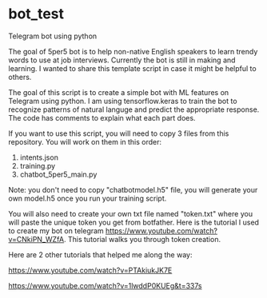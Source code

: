 # bot_test
Telegram bot using python

The goal of 5per5 bot is to help non-native English speakers to learn trendy words to use at job interviews. Currently the bot is still in making and learning.
I wanted to share this template script in case it might be helpful to others.

The goal of this script is to create a simple bot with ML features on Telegram using python. 
I am using tensorflow.keras to train the bot to recognize patterns of natural languge and predict the appropriate response.
The code has comments to explain what each part does.

If you want to use this script, you will need to copy 3 files from this repository. You will work on them in this order:

1. intents.json
2. training.py
3. chatbot_5per5_main.py

Note: you don't need to copy "chatbotmodel.h5" file, you will generate your own model.h5 once you run your training script.

You will also need to create your own txt file named "token.txt" where you will paste the unique token you get from botfather.
Here is the tutorial I used to create my bot on telegram https://www.youtube.com/watch?v=CNkiPN_WZfA. This tutorial walks you through token creation.

Here are 2 other tutorials that helped me along the way:

https://www.youtube.com/watch?v=PTAkiukJK7E

https://www.youtube.com/watch?v=1lwddP0KUEg&t=337s
